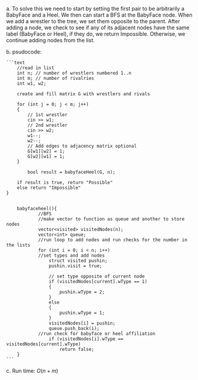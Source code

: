 a. To solve this we need to start by setting the first pair to be arbitrarily a BabyFace and a Heel. We then can start a BFS at the BabyFace node. When we add a wrestler to the tree, we set them opposite to the parent. After adding a node, we check to see if any of its adjacent nodes have the same label (BabyFace or Heel), if they do, we return Impossible. Otherwise, we continue adding nodes from the list.

b. psudocode:

    ```text
        //read in list
        int n; // number of wrestlers numbered 1..n
        int m; // number of rivalries
        int w1, w2;

        create and fill matrix G with wrestlers and rivals

        for (int j = 0; j < m; j++)
        {
            // 1st wrestler
            cin >> w1;
            // 2nd wrestler
            cin >> w2;
            w1--;
            w2--;
            // Add edges to adjacency matrix optional
            G[w1][w2] = 1;
            G[w2][w1] = 1;
        }

        	bool result = babyfaceHeel(G, n);

        if result is true, return "Possible"
        else return "Impossible"
    }

        
        babyfaceheel(){
                //BFS
                //make vector to function as queue and another to store nodes
                vector<visited> visitedNodes(n);
                vector<int> queue;
                //run loop to add nodes and run checks for the number in the lists
                for (int i = 0; i < n; i++)
                //set types and add nodes
                    struct visited pushin;
					pushin.visit = true;

					// set type opposite of current node
					if (visitedNodes[current].wType == 1)
					{
						pushin.wType = 2;
					}
					else
					{
						pushin.wType = 1;
					}
                    visitedNodes[i] = pushin;
					queue.push_back(i);
                //run check for babyface or heel affiliation 
                    if (visitedNodes[i].wType == visitedNodes[current].wType)
                        return false; 
        }
    ```
c. Run time: $O(n+m)$
